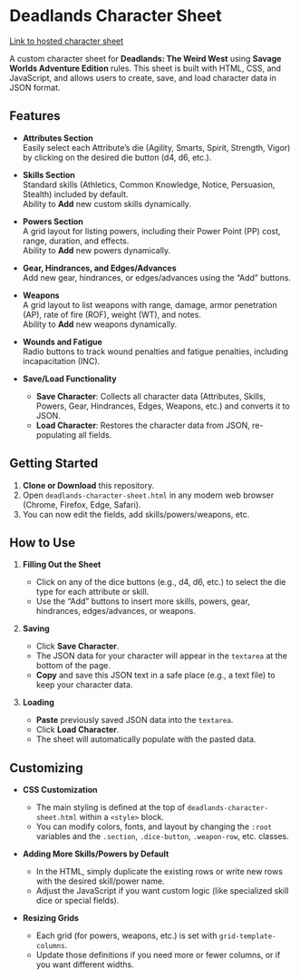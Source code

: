 # Deadlands Character Sheet

[Link to hosted character sheet](https://coldplazma.github.io/Deadlands-sheet/deadlands-character-sheet.html)

A custom character sheet for **Deadlands: The Weird West** using **Savage Worlds Adventure Edition** rules. This sheet is built with HTML, CSS, and JavaScript, and allows users to create, save, and load character data in JSON format.

## Features

- **Attributes Section**  
  Easily select each Attribute’s die (Agility, Smarts, Spirit, Strength, Vigor) by clicking on the desired die button (d4, d6, etc.).

- **Skills Section**  
  Standard skills (Athletics, Common Knowledge, Notice, Persuasion, Stealth) included by default.  
  Ability to **Add** new custom skills dynamically.

- **Powers Section**  
  A grid layout for listing powers, including their Power Point (PP) cost, range, duration, and effects.  
  Ability to **Add** new powers dynamically.

- **Gear, Hindrances, and Edges/Advances**  
  Add new gear, hindrances, or edges/advances using the “Add” buttons.

- **Weapons**  
  A grid layout to list weapons with range, damage, armor penetration (AP), rate of fire (ROF), weight (WT), and notes.  
  Ability to **Add** new weapons dynamically.

- **Wounds and Fatigue**  
  Radio buttons to track wound penalties and fatigue penalties, including incapacitation (INC).

- **Save/Load Functionality**  
  - **Save Character**: Collects all character data (Attributes, Skills, Powers, Gear, Hindrances, Edges, Weapons, etc.) and converts it to JSON.  
  - **Load Character**: Restores the character data from JSON, re-populating all fields.

## Getting Started

1. **Clone or Download** this repository.
2. Open `deadlands-character-sheet.html` in any modern web browser (Chrome, Firefox, Edge, Safari).
3. You can now edit the fields, add skills/powers/weapons, etc.

## How to Use

1. **Filling Out the Sheet**  
   - Click on any of the dice buttons (e.g., d4, d6, etc.) to select the die type for each attribute or skill.  
   - Use the “Add” buttons to insert more skills, powers, gear, hindrances, edges/advances, or weapons.

2. **Saving**  
   - Click **Save Character**.  
   - The JSON data for your character will appear in the `textarea` at the bottom of the page.  
   - **Copy** and save this JSON text in a safe place (e.g., a text file) to keep your character data.

3. **Loading**  
   - **Paste** previously saved JSON data into the `textarea`.  
   - Click **Load Character**.  
   - The sheet will automatically populate with the pasted data.

## Customizing

- **CSS Customization**  
  - The main styling is defined at the top of `deadlands-character-sheet.html` within a `<style>` block.  
  - You can modify colors, fonts, and layout by changing the `:root` variables and the `.section`, `.dice-button`, `.weapon-row`, etc. classes.

- **Adding More Skills/Powers by Default**  
  - In the HTML, simply duplicate the existing rows or write new rows with the desired skill/power name.  
  - Adjust the JavaScript if you want custom logic (like specialized skill dice or special fields).

- **Resizing Grids**  
  - Each grid (for powers, weapons, etc.) is set with `grid-template-columns`.  
  - Update those definitions if you need more or fewer columns, or if you want different widths.


